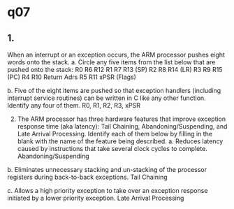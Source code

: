 # q07

## 1.
When an interrupt or an exception occurs, the ARM processor pushes eight words onto the stack.
a.	Circle any five items from the list below that are pushed onto the stack:
R0
R6
R12
R1
R7
R13 (SP)
R2
R8
R14 (LR)
R3
R9
R15 (PC)
R4
R10
Return Adrs
R5
R11
xPSR (Flags)

b.	Five of the eight items are pushed so that exception handlers (including interrupt service routines) can be written in C like any other function. Identify any four of them.
R0,	R1,	R2,	R3,	xPSR

2.	The ARM processor has three hardware features that improve exception response time (aka latency): Tail Chaining, Abandoning/Suspending, and Late Arrival Processing. Identify each of them below by filling in the blank with the name of the feature being described.
a.	Reduces latency caused by instructions that take several clock cycles to complete.
Abandoning/Suspending

b.	Eliminates unnecessary stacking and un-stacking of the processor registers during back-to-back exceptions.
Tail Chaining

c.	Allows a high priority exception to take over an exception response initiated by a lower priority exception.
Late Arrival Processing